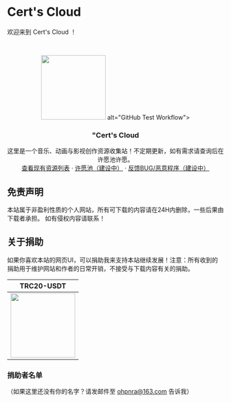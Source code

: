 # Cert's Cloud

欢迎来到 Cert's Cloud ！


<br />

<p align="center">
    <img src="https://raw.githubusercontent.com/cloudreve/frontend/master/public/static/img/logo192.png" width="150"/>
         alt="GitHub Test Workflow">
  </a>

  <h3 align="center">"Cert's Cloud</h3>
  <p align="center">
    这里是一个音乐、动画与影视创作资源收集站！不定期更新，如有需求请查询后在许愿池许愿。
    <br />
    <a href="https://upawg.ca/">查看现有资源列表</a>
    ·
    <a href="https://cloud.2nd-ch1.ml">许愿池（建设中）</a>
    ·
    <a href="https://cloud.2nd-ch1.ml">反馈BUG/恶意程序（建设中）</a>
  </p>

</p>

## 免责声明

本站属于非盈利性质的个人网站，所有可下载的内容请在24H内删除，一些后果由下载者承担。
如有侵权内容请联系！

## 关于捐助
如果你喜欢本站的网页UI，可以捐助我来支持本站继续发展！注意：所有收到的捐助用于维护网站和作者的日常开销，不接受与下载内容有关的捐助。

| TRC20-USDT |
| :------: |
| <img width="150" src="./docs/donate/alipay.png"> |

### 捐助者名单

（如果这里还没有你的名字？请发邮件至 ohpnra@163.com 告诉我）
